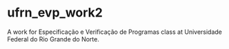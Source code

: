 # ufrn_evp_work2
A work for Especificação e Verificação de Programas class at Universidade Federal do Rio Grande do Norte.
